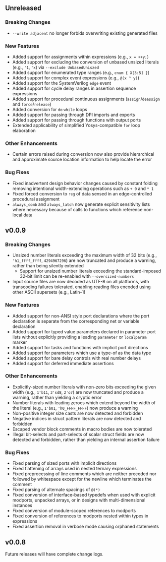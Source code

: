 ## Unreleased

### Breaking Changes

* `--write adjacent` no longer forbids overwriting existing generated files

### New Features

* Added support for assignments within expressions (e.g., `x = ++y;`)
* Added support for excluding the conversion of unbased unsized literals (e.g.,
  `'1`, `'x`) via `--exclude UnbasedUniszed`
* Added support for enumerated type ranges (e.g., `enum { X[3:5] }`)
* Added support for complex event expressions (e.g., `@(x ^ y)`)
* Added support for the SystemVerilog `edge` event
* Added support for cycle delay ranges in assertion sequence expressions
* Added support for procedural continuous assignments (`assign`/`deassign` and
  `force`/`release`)
* Added conversion for `do` `while` loops
* Added support for passing through DPI imports and exports
* Added support for passing through functions with output ports
* Extended applicability of simplified Yosys-compatible `for` loop elaboration

### Other Enhancements

* Certain errors raised during conversion now also provide hierarchical and
  approximate source location information to help locate the error

### Bug Fixes

* Fixed inadvertent design behavior changes caused by constant folding removing
  intentional width-extending operations such as `+ 0` and `* 1`
* Fixed forced conversion to `reg` of data sensed in an edge-controlled
  procedural assignment
* `always_comb` and `always_latch` now generate explicit sensitivity lists where
  necessary because of calls to functions which reference non-local data

## v0.0.9

### Breaking Changes

* Unsized number literals exceeding the maximum width of 32 bits (e.g.,
  `'h1_ffff_ffff`, `4294967296`) are now truncated and produce a warning, rather
  than being silently extended
  * Support for unsized number literals exceeding the standard-imposed 32-bit
    limit can be re-enabled with `--oversized-numbers`
* Input source files are now decoded as UTF-8 on all platforms, with transcoding
  failures tolerated, enabling reading files encoded using other ASCII supersets
  (e.g., Latin-1)

### New Features

* Added support for non-ANSI style port declarations where the port declaration
  is separate from the corresponding net or variable declaration
* Added support for typed value parameters declared in parameter port lists
  without explicitly providing a leading `parameter` or `localparam` marker
* Added support for tasks and functions with implicit port directions
* Added support for parameters which use a type-of as the data type
* Added support for bare delay controls with real number delays
* Added support for deferred immediate assertions

### Other Enhancements

* Explicitly-sized number literals with non-zero bits exceeding the given width
  (e.g., `1'b11`, `3'sd8`, `2'o7`) are now truncated and produce a warning,
  rather than yielding a cryptic error
* Number literals with leading zeroes which extend beyond the width of the
  literal (e.g., `1'b01`, `'h0_FFFF_FFFF`) now produce a warning
* Non-positive integer size casts are now detected and forbidden
* Negative indices in struct pattern literals are now detected and forbidden
* Escaped vendor block comments in macro bodies are now tolerated
* Illegal bit-selects and part-selects of scalar struct fields are now detected
  and forbidden, rather than yielding an internal assertion failure

### Bug Fixes

* Fixed parsing of sized ports with implicit directions
* Fixed flattening of arrays used in nested ternary expressions
* Fixed preprocessing of line comments which are neither preceded nor followed
  by whitespace except for the newline which terminates the comment
* Fixed parsing of alternate spacings of `@(*)`
* Fixed conversion of interface-based typedefs when used with explicit modports,
  unpacked arrays, or in designs with multi-dimensional instances
* Fixed conversion of module-scoped references to modports
* Fixed conversion of references to modports nested within types in expressions
* Fixed assertion removal in verbose mode causing orphaned statements

## v0.0.8

Future releases will have complete change logs.
